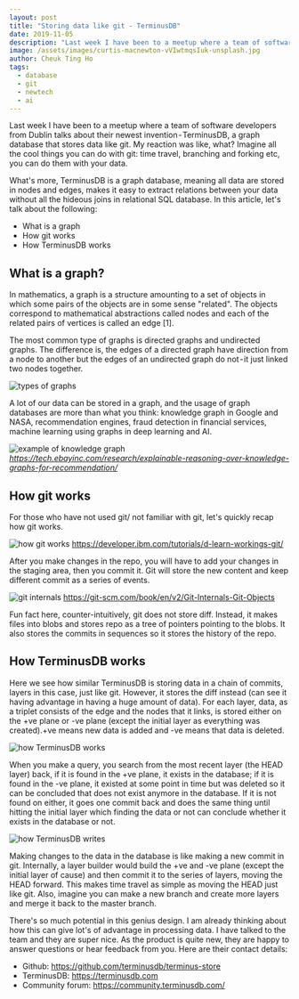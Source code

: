 ```yaml
---
layout: post
title: "Storing data like git - TerminusDB"
date: 2019-11-05
description: "Last week I have been to a meetup where a team of software developers from Dublin talks about their newest invention - TerminusDB, a graph database that stores data like git. My reaction was like, what? Imagine all the cool things you can do with git: time travel, branching and forking etc, you can do them with your data."
image: /assets/images/curtis-macnewton-vVIwtmqsIuk-unsplash.jpg
author: Cheuk Ting Ho
tags:
  - database
  - git
  - newtech
  - ai
---
```

Last week I have been to a meetup where a team of software developers from Dublin talks about their newest invention - TerminusDB, a graph database that stores data like git. My reaction was like, what? Imagine all the cool things you can do with git: time travel, branching and forking etc, you can do them with your data.

What's more, TerminusDB is a graph database, meaning all data are stored in nodes and edges, makes it easy to extract relations between your data without all the hideous joins in relational SQL database.
In this article, let's talk about the following:

- What is a graph
- How git works
- How TerminusDB works

## What is a graph?

In mathematics, a graph is a structure amounting to a set of objects in which some pairs of the objects are in some sense "related". The objects correspond to mathematical abstractions called nodes and each of the related pairs of vertices is called an edge [1].

The most common type of graphs is directed graphs and undirected graphs. The difference is, the edges of a directed graph have direction from a node to another but the edges of an undirected graph do not - it just linked two nodes together.

![types of graphs](https://cdn-images-1.medium.com/max/1600/0*N7sgzupLg_9yXq_n.gif)

A lot of our data can be stored in a graph, and the usage of graph databases are more than what you think: knowledge graph in Google and NASA, recommendation engines, fraud detection in financial services, machine learning using graphs in deep learning and AI.

![example of knowledge graph](https://cdn-images-1.medium.com/max/1600/0*iOO7eoc9T2h1wt2u.png)
*https://tech.ebayinc.com/research/explainable-reasoning-over-knowledge-graphs-for-recommendation/*

## How git works

For those who have not used git/ not familiar with git, let's quickly recap how git works.

![how git works](https://cdn-images-1.medium.com/max/1600/0*R9RZrgyWQFMfSNae.png)
https://developer.ibm.com/tutorials/d-learn-workings-git/

After you make changes in the repo, you will have to add your changes in the staging area, then you commit it. Git will store the new content and keep different commit as a series of events.

![git internals](https://cdn-images-1.medium.com/max/1600/0*pooMsU1ggBkhzBjK.png)
https://git-scm.com/book/en/v2/Git-Internals-Git-Objects

Fun fact here, counter-intuitively, git does not store diff. Instead, it makes files into blobs and stores repo as a tree of pointers pointing to the blobs. It also stores the commits in sequences so it stores the history of the repo.

## How TerminusDB works

Here we see how similar TerminusDB is storing data in a chain of commits, layers in this case, just like git. However, it stores the diff instead (can see it having advantage in having a huge amount of data). For each layer, data, as a triplet consists of the edge and the nodes that it links, is stored either on the +ve plane or -ve plane (except the initial layer as everything was created).+ve means new data is added and -ve means that data is deleted.

![how TerminusDB works](https://cdn-images-1.medium.com/max/1600/1*5Tww22yWeosH4T8UdwXq8w.gif)

When you make a query, you search from the most recent layer (the HEAD layer) back, if it is found in the +ve plane, it exists in the database; if it is found in the -ve plane, it existed at some point in time but was deleted so it can be concluded that does not exist anymore in the database. If it is not found on either, it goes one commit back and does the same thing until hitting the initial layer which finding the data or not can conclude whether it exists in the database or not.

![how TerminusDB writes](https://cdn-images-1.medium.com/max/1600/1*sRDGALZFqc19jRhtyHl0Bw.gif)

Making changes to the data in the database is like making a new commit in git. Internally, a layer builder would build the +ve and -ve plane (except the initial layer of cause) and then commit it to the series of layers, moving the HEAD forward. This makes time travel as simple as moving the HEAD just like git. Also, imagine you can make a new branch and create more layers and merge it back to the master branch.

There's so much potential in this genius design. I am already thinking about how this can give lot's of advantage in processing data. I have talked to the team and they are super nice. As the product is quite new, they are happy to answer questions or hear feedback from you. Here are their contact details:

- Github: https://github.com/terminusdb/terminus-store
- TerminusDB: https://terminusdb.com
- Community forum: https://community.terminusdb.com/
